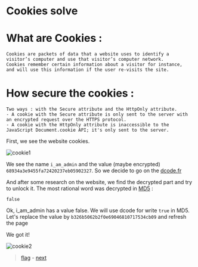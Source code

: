 # Cookies solve

# What are Cookies :

	Cookies are packets of data that a website uses to identify a visitor’s computer and use that visitor’s computer network.
	Cookies remember certain information about a visitor for instance,
 	and will use this information if the user re-visits the site.

# How secure the cookies :

	Two ways : with the Secure attribute and the HttpOnly attribute.
	- A cookie with the Secure attribute is only sent to the server with an encrypted request over the HTTPS protocol.
 	- A cookie with the HttpOnly attribute is inaccessible to the JavaScript Document.cookie API; it's only sent to the server.

First, we see the website cookies.

![cookie1](https://user-images.githubusercontent.com/43633395/145501359-4b2a1226-6502-4b89-8636-7e1e7c374278.PNG)

We see the name `i_am_admin` and the value (maybe encrypted) `68934a3e9455fa72420237eb05902327`.
So we decide to go on the <a href="dcode.fr">dcode.fr</a>

And after some research on the website, we find the decrypted part and try to unlock it.
The most rational word was decrypted in <a href="https://en.wikipedia.org/wiki/MD5">MD5</a> :

`false`

Ok, i_am_admin has a value false. We will use dcode for write `true` in MD5.
Let's replace the value by `b326b5062b2f0e69046810717534cb09` and refresh the page

We got it!

![cookie2](https://user-images.githubusercontent.com/43633395/145501370-9956b995-2325-449d-989d-3e98ad7946e0.PNG)


> <a href="../flag">flag</a> - <a href="../../level01">next</a>


